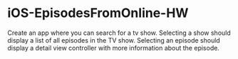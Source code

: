 # iOS-EpisodesFromOnline-HW
Create an app where you can search for a tv show. Selecting a show should display a list of all episodes in the TV show. Selecting an episode should display a detail view controller with more information about the episode.
